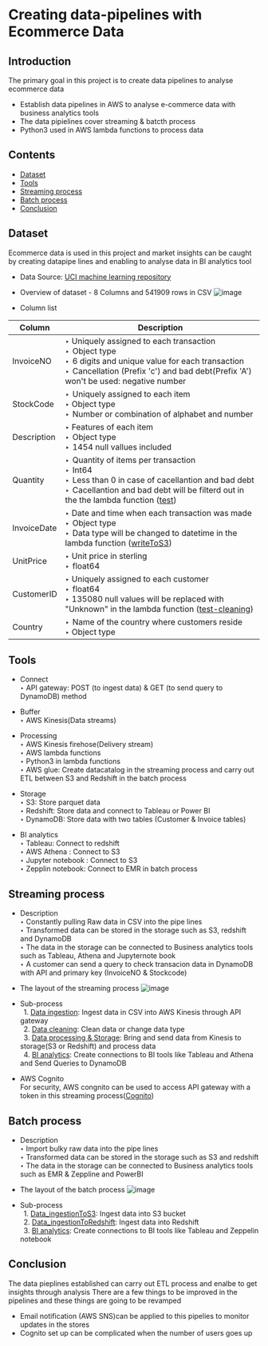# Creating data-pipelines with Ecommerce Data 

## Introduction
The primary goal in this project is to create data pipelines to analyse ecommerce data

* Establish data pipelines in AWS to analyse e-commerce data with business analytics tools 
* The data pipielines cover streaming & batcth process 
* Python3 used in AWS lambda functions to process data 

## Contents
* [Dataset](#Dataset)
* [Tools](#Tools)
* [Streaming process](#Streamingprocess)
* [Batch process](#Batchprocess)
* [Conclusion](#Conclustion)

## Dataset <a name="Dataset"></a>
Ecommerce data is used in this project and market insights can be caught by creating datapipe lines and enabling to analyse data in BI analytics tool 

* Data Source: [UCI machine learning repository](http://archive.ics.uci.edu/ml/index.php)
* Overview of dataset - 8 Columns and 541909 rows in CSV
![image](https://user-images.githubusercontent.com/56697877/118368968-82dc5180-b59a-11eb-992f-1ecee7318ac4.png)

* Column list


 Column | Description
 --- | ---
 InvoiceNO | ‣ Uniquely assigned to each transaction <br /> ‣  Object type <br /> ‣  6 digits and unique value for each transaction <br /> ‣  Cancellation (Prefix 'c') and bad debt(Prefix 'A') won't be used: negative number |
 StockCode | ‣  Uniquely assigned to each item <br /> ‣ Object type <br /> ‣  Number or combination of alphabet and number
 Description | ‣ Features of each item <br /> ‣  Object type <br /> ‣  1454 null vallues included |
 Quantity | ‣  Quantity of items per transaction <br /> ‣  Int64 <br /> ‣  Less than 0 in case of cacellantion and bad debt <br /> ‣  Cacellantion and bad debt will be filterd out in the the lambda function ([test](https://github.com/Richie-Kwon/ecommercedata/blob/main/1.%20streaming/lambda_streaming/test.py))|
 InvoiceDate | ‣ Date and time when each transaction was made <br /> ‣  Object type <br /> ‣  Data type will be changed to datetime in the lambda function ([writeToS3](https://github.com/Richie-Kwon/ecommercedata/blob/main/1.%20streaming/lambda_streaming/writeToS3.py)) |
 UnitPrice | ‣ Unit price in sterling <br /> ‣  float64|
 CustomerID | ‣ Uniquely assigned to each customer <br /> ‣  float64 <br /> ‣ 135080 null values will be replaced with "Unknown" in the lambda function ([test-cleaning](https://github.com/Richie-Kwon/ecommercedata/blob/main/1.%20streaming/lambda_streaming/test-cleaning.py)) |
 Country | ‣  Name of the country where customers reside   <br /> ‣ Object type |
 
## Tools <a name="Tools"></a>

* Connect <br /> 
 ‣ API gateway: POST (to ingest data) & GET (to send query to DynamoDB) method <br /> 
 
* Buffer <br /> 
 ‣ AWS Kinesis(Data streams) <br /> 
 
* Processing <br /> 
 ‣ AWS Kinesis firehose(Delivery stream)  <br /> 
 ‣ AWS lambda functions <br /> 
 ‣ Python3 in lambda functions <br /> 
 ‣ AWS glue: Create datacatalog in the streaming process and carry out ETL between S3 and Redshift in the batch process

* Storage <br /> 
 ‣ S3: Store parquet data <br /> 
 ‣ Redshift: Store data and connect to Tableau or Power BI <br /> 
 ‣ DynamoDB: Store data with two tables (Customer & Invoice tables)  <br /> 
 
* BI analytics <br /> 
 ‣ Tableau: Connect to redshift <br /> 
 ‣ AWS Athena : Connect to S3 <br /> 
 ‣ Jupyter notebook : Connect to S3 <br /> 
 ‣ Zepplin notebook: Connect to EMR in batch process <br /> 


## Streaming process <a name="Streamingprocess"></a>
* Description <br /> 
 ‣ Constantly pulling Raw data in CSV into the pipe lines <br /> 
 ‣ Transformed data can be stored in the storage such as S3, redshift and DynamoDB <br /> 
 ‣ The data in the storage can be connected to Business analytics tools such as Tableau, Athena and Jupyternote book <br /> 
 ‣ A customer can send a query to check transacion data in DynamoDB with API and primary key (InvoiceNO & Stockcode) <br /> 

* The layout of the streaming process
![image](https://user-images.githubusercontent.com/56697877/118083663-34229200-b3b7-11eb-89ac-887a84044a3f.png)

* Sub-process <br />
 &ensp;1. [Data ingestion](https://github.com/Richie-Kwon/ecommercedata/tree/main/1.%20streaming/1.%20data_%20ingestion): Ingest data in CSV into AWS Kinesis through API gateway <br />
 &ensp;2. [Data cleaning](https://github.com/Richie-Kwon/ecommercedata/tree/main/1.%20streaming/2.%20data_cleaning): Clean data or change data type <br /> 
 &ensp;3. [Data processing & Storage](https://github.com/Richie-Kwon/ecommercedata/tree/main/1.%20streaming/3.%20data_processing_storage): Bring and send data from Kinesis to storage(S3 or Redshift) and process data <br /> 
 &ensp;4. [BI analytics](https://github.com/Richie-Kwon/ecommercedata/tree/main/1.%20streaming/4.%20BI%20analytics): Create connections to BI tools like Tableau and Athena and Send Queries to DynamoDB <br /> 

* AWS Cognito <br />
For security, AWS congnito can be used to access API gateway with a token in this streaming process([Cognito](https://github.com/Richie-Kwon/ecommercedata/tree/main/3.%20cognito))

## Batch process <a name="Batchprocess"></a>
* Description <br /> 
 ‣ Import bulky raw data into the pipe lines <br />
 ‣ Transformed data can be stored in the storage such as S3 and redshift <br />
 ‣ The data in the storage can be connected to Business analytics tools such as EMR & Zeppline and PowerBI <br />

* The layout of the batch process
![image](https://user-images.githubusercontent.com/56697877/118084976-81076800-b3b9-11eb-9ba5-87dc49c87d0a.png)

* Sub-process <br />
&ensp;1. [Data_ingestionToS3](https://github.com/Richie-Kwon/ecommercedata/tree/main/2.%20batch/1.%20data_ingestionToS3): Ingest data into S3 bucket<br />
&ensp;2. [Data_ingestionToRedshift](https://github.com/Richie-Kwon/ecommercedata/tree/main/2.%20batch/2.data_ingestionToRedshift): Ingest data into Redshift<br />
&ensp;3. [BI analytics](https://github.com/Richie-Kwon/ecommercedata/tree/main/2.%20batch/3.%20BI%20analytics): Create connections to BI tools like Tableau and Zeppelin notebook<br />

## Conclusion <a name="Conclustion"></a>
The data pieplines established can carry out ETL process and enalbe to get insights through analysis 
There are a few things to be improved in the pipelines and these things are going to be revamped 
- Email notification (AWS SNS)can be applied to this pipelies to monitor updates in the stores
- Cognito set up can be complicated when the number of users goes up 





